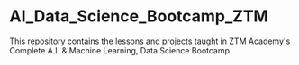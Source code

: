 # AI_Data_Science_Bootcamp_ZTM
This repository contains the lessons and projects taught in ZTM Academy's Complete A.I. &amp; Machine Learning, Data Science Bootcamp
